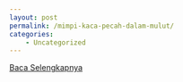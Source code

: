 ```yaml
---
layout: post
permalink: /mimpi-kaca-pecah-dalam-mulut/
categories:
    - Uncategorized
---
```


[Baca Selengkapnya](/02)